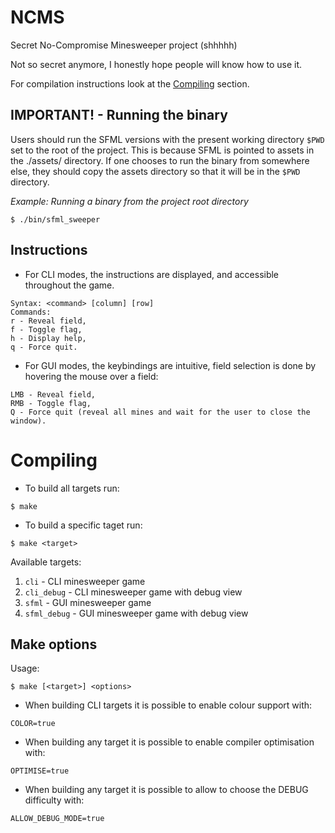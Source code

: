 # NCMS

Secret No-Compromise Minesweeper project (shhhhh)

Not so secret anymore, I honestly hope people will know how to use it.

For compilation instructions look at the [Compiling](https://git.kcir.pwr.edu.pl/ssztuka/ncms#compiling) section.

## IMPORTANT! - Running the binary

Users should run the SFML versions with the present working directory `$PWD` set to the root of the project. This is because SFML is pointed to assets in the ./assets/ directory. If one chooses to run the binary from somewhere else, they should copy the assets directory so that it will be in the `$PWD` directory.

*Example: Running a binary from the project root directory*
```
$ ./bin/sfml_sweeper
```

## Instructions
- For CLI modes, the instructions are displayed, and accessible throughout the game.
```
Syntax: <command> [column] [row]
Commands:
r - Reveal field,
f - Toggle flag,
h - Display help,
q - Force quit.
```
- For GUI modes, the keybindings are intuitive, field selection is done by hovering the mouse over a field:
```
LMB - Reveal field,
RMB - Toggle flag,
Q - Force quit (reveal all mines and wait for the user to close the window).
```

# Compiling

- To build all targets run:
```
$ make
```
- To build a specific taget run:
```
$ make <target>
```
Available targets:
1. `cli` - CLI minesweeper game
2. `cli_debug` - CLI minesweeper game with debug view
3. `sfml` - GUI minesweeper game
4. `sfml_debug` - GUI minesweeper game with debug view

## Make options

Usage:
```
$ make [<target>] <options>
```

- When building CLI targets it is possible to enable colour support with:
```
COLOR=true
```
- When building any target it is possible to enable compiler optimisation with:
```
OPTIMISE=true
```
- When building any target it is possible to allow to choose the DEBUG difficulty with:
```
ALLOW_DEBUG_MODE=true
```
